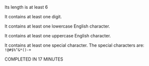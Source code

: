 Its length is at least 6

It contains at least one digit.

It contains at least one lowercase English character.

It contains at least one uppercase English character.

It contains at least one special character. The special characters are: `!@#$%^&*()-+`

COMPLETED IN 17 MINUTES




